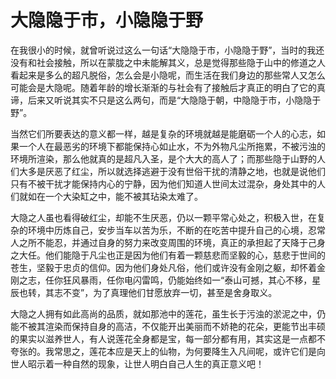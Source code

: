 # 大隐隐于市，小隐隐于野

在我很小的时候，就曾听说过这么一句话“大隐隐于市，小隐隐于野”，当时的我还没有和社会接触，所以在蒙胧之中未能解其义，总是觉得那些隐于山中的修道之人看起来是多么的超凡脱俗，怎么会是小隐呢，而生活在我们身边的那些常人又怎么可能会是大隐呢。随着年龄的增长渐渐的与社会有了接触后才真正的明白了它的真谛，后来又听说其实不只是这么两句，而是“大隐隐于朝，中隐隐于市，小隐隐于野”。

当然它们所要表达的意义都一样，越是复杂的环境就越是能磨砺一个人的心志，如果一个人在最恶劣的环境下都能保持心如止水，不为外物凡尘所拖累，不被污浊的环境所渲染，那么他就真的是超凡入圣，是个大大的高人了；而那些隐于山野的人们大多是厌恶了红尘，所以就选择逃避于没有世俗干扰的清静之地，也就是说他们只有不被干扰才能保持内心的宁静，因为他们知道人世间太过混杂，身处其中的人们就如在一个大染缸之中，能不被其玷染太难了。

大隐之人虽也看得破红尘，却能不生厌恶，仍以一颗平常心处之，积极入世，在复杂的环境中历炼自己，安步当车以苦为乐，不断的在吃苦中提升自己的心境，忍常人之所不能忍，并通过自身的努力来改变周围的环境，真正的承担起了天降于己身之大任。他们能隐于凡尘也正是因为他们有着一颗慈悲而坚毅的心，慈悲于世间的苍生，坚毅于忠贞的信仰。因为他们身处凡俗，他们或许没有金刚之躯，却怀着金刚之志，任你狂风暴雨，任你电闪雷鸣，仍能始终如一“泰山可撼，其心不移，星辰也转，其志不变”，为了真理他们甘愿放弃一切，甚至是舍身取义。

大隐之人拥有如此高尚的品质，就如那池中的莲花，虽生长于污浊的淤泥之中，仍能不被其渲染而保持自身的高洁，不仅能开出美丽而不娇艳的花朵，更能节出丰硕的果实以滋养世人，有人说莲花全身都是宝，每一部分都有用，其实这是一点都不夸张的。我常思之，莲花本应是天上的仙物，为何要降生入凡间呢，或许它们是向世人昭示着一种自然的现象，让世人明白自己人生的真正意义吧！

